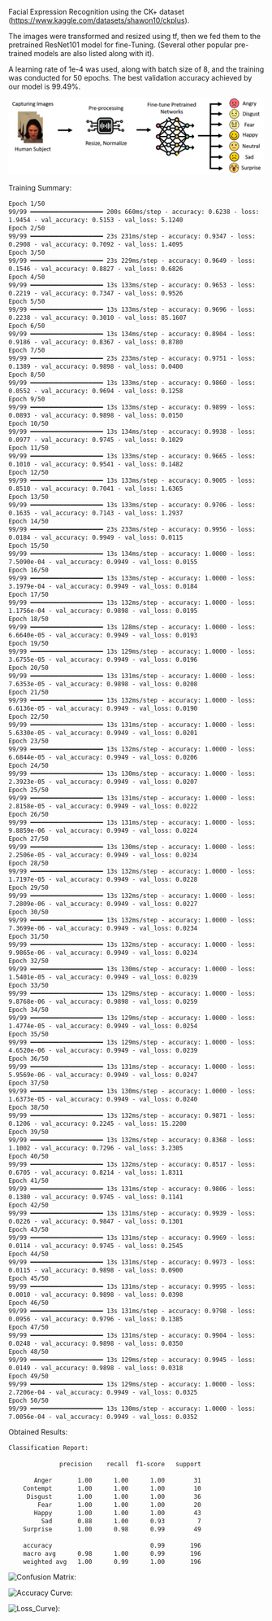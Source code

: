 Facial Expression Recognition using the CK+ dataset (https://www.kaggle.com/datasets/shawon10/ckplus).

The images were transformed and resized using tf, then we fed them to the pretrained ResNet101 model for fine-Tuning. (Several other popular pre-trained models are also listed along with it).

A learning rate of 1e-4 was used, along with batch size of 8, and the training was conducted for 50 epochs.
The best validation accuracy achieved by our model is 99.49%.

![Abstract:](Abstract.png)

Training Summary:

    Epoch 1/50
    99/99 ━━━━━━━━━━━━━━━━━━━━ 200s 660ms/step - accuracy: 0.6238 - loss: 1.9454 - val_accuracy: 0.5153 - val_loss: 5.1240
    Epoch 2/50
    99/99 ━━━━━━━━━━━━━━━━━━━━ 23s 231ms/step - accuracy: 0.9347 - loss: 0.2908 - val_accuracy: 0.7092 - val_loss: 1.4095
    Epoch 3/50
    99/99 ━━━━━━━━━━━━━━━━━━━━ 23s 229ms/step - accuracy: 0.9649 - loss: 0.1546 - val_accuracy: 0.8827 - val_loss: 0.6826
    Epoch 4/50
    99/99 ━━━━━━━━━━━━━━━━━━━━ 13s 133ms/step - accuracy: 0.9653 - loss: 0.2219 - val_accuracy: 0.7347 - val_loss: 0.9526
    Epoch 5/50
    99/99 ━━━━━━━━━━━━━━━━━━━━ 13s 133ms/step - accuracy: 0.9696 - loss: 0.2238 - val_accuracy: 0.3010 - val_loss: 85.1607
    Epoch 6/50
    99/99 ━━━━━━━━━━━━━━━━━━━━ 13s 134ms/step - accuracy: 0.8904 - loss: 0.9186 - val_accuracy: 0.8367 - val_loss: 0.8780
    Epoch 7/50
    99/99 ━━━━━━━━━━━━━━━━━━━━ 23s 233ms/step - accuracy: 0.9751 - loss: 0.1389 - val_accuracy: 0.9898 - val_loss: 0.0400
    Epoch 8/50
    99/99 ━━━━━━━━━━━━━━━━━━━━ 13s 133ms/step - accuracy: 0.9860 - loss: 0.0552 - val_accuracy: 0.9694 - val_loss: 0.1258
    Epoch 9/50
    99/99 ━━━━━━━━━━━━━━━━━━━━ 13s 133ms/step - accuracy: 0.9899 - loss: 0.0893 - val_accuracy: 0.9898 - val_loss: 0.0150
    Epoch 10/50
    99/99 ━━━━━━━━━━━━━━━━━━━━ 13s 134ms/step - accuracy: 0.9938 - loss: 0.0977 - val_accuracy: 0.9745 - val_loss: 0.1029
    Epoch 11/50
    99/99 ━━━━━━━━━━━━━━━━━━━━ 13s 133ms/step - accuracy: 0.9665 - loss: 0.1010 - val_accuracy: 0.9541 - val_loss: 0.1482
    Epoch 12/50
    99/99 ━━━━━━━━━━━━━━━━━━━━ 13s 133ms/step - accuracy: 0.9005 - loss: 0.8510 - val_accuracy: 0.7041 - val_loss: 1.6365
    Epoch 13/50
    99/99 ━━━━━━━━━━━━━━━━━━━━ 13s 133ms/step - accuracy: 0.9706 - loss: 0.1635 - val_accuracy: 0.7143 - val_loss: 1.2937
    Epoch 14/50
    99/99 ━━━━━━━━━━━━━━━━━━━━ 23s 233ms/step - accuracy: 0.9956 - loss: 0.0184 - val_accuracy: 0.9949 - val_loss: 0.0115
    Epoch 15/50
    99/99 ━━━━━━━━━━━━━━━━━━━━ 13s 134ms/step - accuracy: 1.0000 - loss: 7.5090e-04 - val_accuracy: 0.9949 - val_loss: 0.0155
    Epoch 16/50
    99/99 ━━━━━━━━━━━━━━━━━━━━ 13s 133ms/step - accuracy: 1.0000 - loss: 3.1979e-04 - val_accuracy: 0.9949 - val_loss: 0.0184
    Epoch 17/50
    99/99 ━━━━━━━━━━━━━━━━━━━━ 13s 132ms/step - accuracy: 1.0000 - loss: 1.1756e-04 - val_accuracy: 0.9898 - val_loss: 0.0195
    Epoch 18/50
    99/99 ━━━━━━━━━━━━━━━━━━━━ 13s 128ms/step - accuracy: 1.0000 - loss: 6.6640e-05 - val_accuracy: 0.9949 - val_loss: 0.0193
    Epoch 19/50
    99/99 ━━━━━━━━━━━━━━━━━━━━ 13s 129ms/step - accuracy: 1.0000 - loss: 3.6755e-05 - val_accuracy: 0.9949 - val_loss: 0.0196
    Epoch 20/50
    99/99 ━━━━━━━━━━━━━━━━━━━━ 13s 131ms/step - accuracy: 1.0000 - loss: 7.6353e-05 - val_accuracy: 0.9898 - val_loss: 0.0208
    Epoch 21/50
    99/99 ━━━━━━━━━━━━━━━━━━━━ 13s 132ms/step - accuracy: 1.0000 - loss: 6.6136e-05 - val_accuracy: 0.9949 - val_loss: 0.0190
    Epoch 22/50
    99/99 ━━━━━━━━━━━━━━━━━━━━ 13s 131ms/step - accuracy: 1.0000 - loss: 5.6330e-05 - val_accuracy: 0.9949 - val_loss: 0.0201
    Epoch 23/50
    99/99 ━━━━━━━━━━━━━━━━━━━━ 13s 132ms/step - accuracy: 1.0000 - loss: 6.6844e-05 - val_accuracy: 0.9949 - val_loss: 0.0206
    Epoch 24/50
    99/99 ━━━━━━━━━━━━━━━━━━━━ 13s 130ms/step - accuracy: 1.0000 - loss: 2.3923e-05 - val_accuracy: 0.9949 - val_loss: 0.0207
    Epoch 25/50
    99/99 ━━━━━━━━━━━━━━━━━━━━ 13s 131ms/step - accuracy: 1.0000 - loss: 2.8158e-05 - val_accuracy: 0.9949 - val_loss: 0.0222
    Epoch 26/50
    99/99 ━━━━━━━━━━━━━━━━━━━━ 13s 131ms/step - accuracy: 1.0000 - loss: 9.8859e-06 - val_accuracy: 0.9949 - val_loss: 0.0224
    Epoch 27/50
    99/99 ━━━━━━━━━━━━━━━━━━━━ 13s 130ms/step - accuracy: 1.0000 - loss: 2.2506e-05 - val_accuracy: 0.9949 - val_loss: 0.0234
    Epoch 28/50
    99/99 ━━━━━━━━━━━━━━━━━━━━ 13s 132ms/step - accuracy: 1.0000 - loss: 1.7197e-05 - val_accuracy: 0.9949 - val_loss: 0.0228
    Epoch 29/50
    99/99 ━━━━━━━━━━━━━━━━━━━━ 13s 132ms/step - accuracy: 1.0000 - loss: 7.2809e-06 - val_accuracy: 0.9949 - val_loss: 0.0227
    Epoch 30/50
    99/99 ━━━━━━━━━━━━━━━━━━━━ 13s 132ms/step - accuracy: 1.0000 - loss: 7.3699e-06 - val_accuracy: 0.9949 - val_loss: 0.0234
    Epoch 31/50
    99/99 ━━━━━━━━━━━━━━━━━━━━ 13s 132ms/step - accuracy: 1.0000 - loss: 9.9865e-06 - val_accuracy: 0.9949 - val_loss: 0.0234
    Epoch 32/50
    99/99 ━━━━━━━━━━━━━━━━━━━━ 13s 130ms/step - accuracy: 1.0000 - loss: 1.5401e-05 - val_accuracy: 0.9949 - val_loss: 0.0239
    Epoch 33/50
    99/99 ━━━━━━━━━━━━━━━━━━━━ 13s 129ms/step - accuracy: 1.0000 - loss: 9.8768e-06 - val_accuracy: 0.9898 - val_loss: 0.0259
    Epoch 34/50
    99/99 ━━━━━━━━━━━━━━━━━━━━ 13s 129ms/step - accuracy: 1.0000 - loss: 1.4774e-05 - val_accuracy: 0.9949 - val_loss: 0.0254
    Epoch 35/50
    99/99 ━━━━━━━━━━━━━━━━━━━━ 13s 129ms/step - accuracy: 1.0000 - loss: 4.6520e-06 - val_accuracy: 0.9949 - val_loss: 0.0239
    Epoch 36/50
    99/99 ━━━━━━━━━━━━━━━━━━━━ 13s 131ms/step - accuracy: 1.0000 - loss: 5.9569e-06 - val_accuracy: 0.9949 - val_loss: 0.0247
    Epoch 37/50
    99/99 ━━━━━━━━━━━━━━━━━━━━ 13s 130ms/step - accuracy: 1.0000 - loss: 1.6373e-05 - val_accuracy: 0.9949 - val_loss: 0.0240
    Epoch 38/50
    99/99 ━━━━━━━━━━━━━━━━━━━━ 13s 132ms/step - accuracy: 0.9871 - loss: 0.1206 - val_accuracy: 0.2245 - val_loss: 15.2200
    Epoch 39/50
    99/99 ━━━━━━━━━━━━━━━━━━━━ 13s 132ms/step - accuracy: 0.8368 - loss: 1.1002 - val_accuracy: 0.7296 - val_loss: 3.2305
    Epoch 40/50
    99/99 ━━━━━━━━━━━━━━━━━━━━ 13s 132ms/step - accuracy: 0.8517 - loss: 0.6705 - val_accuracy: 0.8214 - val_loss: 1.8311
    Epoch 41/50
    99/99 ━━━━━━━━━━━━━━━━━━━━ 13s 131ms/step - accuracy: 0.9806 - loss: 0.1380 - val_accuracy: 0.9745 - val_loss: 0.1141
    Epoch 42/50
    99/99 ━━━━━━━━━━━━━━━━━━━━ 13s 131ms/step - accuracy: 0.9939 - loss: 0.0226 - val_accuracy: 0.9847 - val_loss: 0.1301
    Epoch 43/50
    99/99 ━━━━━━━━━━━━━━━━━━━━ 13s 131ms/step - accuracy: 0.9969 - loss: 0.0114 - val_accuracy: 0.9745 - val_loss: 0.2545
    Epoch 44/50
    99/99 ━━━━━━━━━━━━━━━━━━━━ 13s 131ms/step - accuracy: 0.9973 - loss: 0.0115 - val_accuracy: 0.9898 - val_loss: 0.0900
    Epoch 45/50
    99/99 ━━━━━━━━━━━━━━━━━━━━ 13s 131ms/step - accuracy: 0.9995 - loss: 0.0010 - val_accuracy: 0.9898 - val_loss: 0.0398
    Epoch 46/50
    99/99 ━━━━━━━━━━━━━━━━━━━━ 13s 131ms/step - accuracy: 0.9798 - loss: 0.0956 - val_accuracy: 0.9796 - val_loss: 0.1385
    Epoch 47/50
    99/99 ━━━━━━━━━━━━━━━━━━━━ 13s 131ms/step - accuracy: 0.9904 - loss: 0.0248 - val_accuracy: 0.9898 - val_loss: 0.0350
    Epoch 48/50
    99/99 ━━━━━━━━━━━━━━━━━━━━ 13s 129ms/step - accuracy: 0.9945 - loss: 0.0149 - val_accuracy: 0.9898 - val_loss: 0.0318
    Epoch 49/50
    99/99 ━━━━━━━━━━━━━━━━━━━━ 13s 129ms/step - accuracy: 1.0000 - loss: 2.7206e-04 - val_accuracy: 0.9949 - val_loss: 0.0325
    Epoch 50/50
    99/99 ━━━━━━━━━━━━━━━━━━━━ 13s 130ms/step - accuracy: 1.0000 - loss: 7.0056e-04 - val_accuracy: 0.9949 - val_loss: 0.0352
    

Obtained Results:

    Classification Report:
    
                  precision    recall  f1-score   support
    
           Anger       1.00      1.00      1.00        31
        Contempt       1.00      1.00      1.00        10
         Disgust       1.00      1.00      1.00        36
            Fear       1.00      1.00      1.00        20
           Happy       1.00      1.00      1.00        43
             Sad       0.88      1.00      0.93         7
        Surprise       1.00      0.98      0.99        49
    
        accuracy                           0.99       196
        macro avg      0.98      1.00      0.99       196
        weighted avg   1.00      0.99      1.00       196


![Confusion Matrix: ](Conf_Mat.png)

![Accuracy Curve: ](Acc.png)

![Loss_Curve): ](Loss.png)
